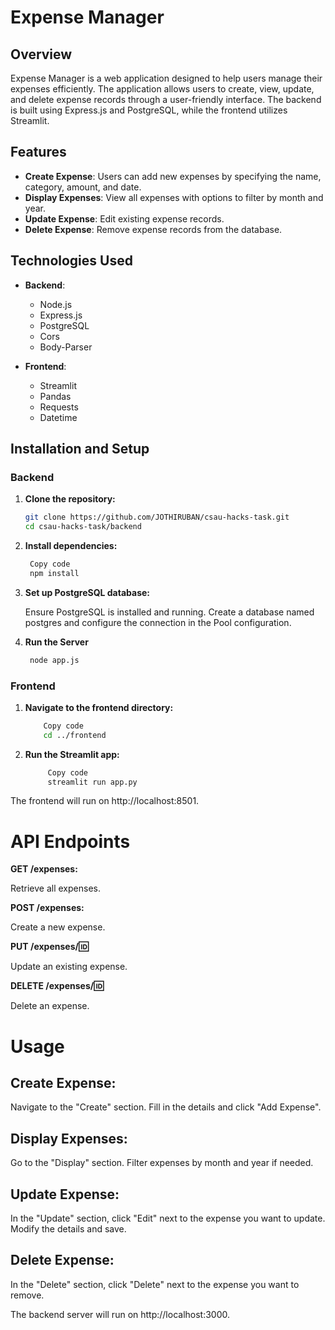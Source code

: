 # Expense Manager

## Overview

Expense Manager is a web application designed to help users manage their expenses efficiently. The application allows users to create, view, update, and delete expense records through a user-friendly interface. The backend is built using Express.js and PostgreSQL, while the frontend utilizes Streamlit.

## Features

- **Create Expense**: Users can add new expenses by specifying the name, category, amount, and date.
- **Display Expenses**: View all expenses with options to filter by month and year.
- **Update Expense**: Edit existing expense records.
- **Delete Expense**: Remove expense records from the database.

## Technologies Used

- **Backend**: 
  - Node.js
  - Express.js
  - PostgreSQL
  - Cors
  - Body-Parser

- **Frontend**: 
  - Streamlit
  - Pandas
  - Requests
  - Datetime

## Installation and Setup

### Backend

1. **Clone the repository:**
   ```bash
   git clone https://github.com/JOTHIRUBAN/csau-hacks-task.git
   cd csau-hacks-task/backend
   
2. **Install dependencies:**
   ```bash
    Copy code
    npm install

4. **Set up PostgreSQL database:**

    Ensure PostgreSQL is installed and running. Create a database named postgres and configure the connection in the Pool configuration.
3. **Run the Server**
   ```bash
    node app.js

### Frontend

1. **Navigate to the frontend directory:**
	```bash
		Copy code
		cd ../frontend

2. **Run the Streamlit app:**

   ```bash
		Copy code
		streamlit run app.py
   
The frontend will run on http://localhost:8501.

# API Endpoints

**GET /expenses:** 

Retrieve all expenses.

**POST /expenses:**

Create a new expense.

**PUT /expenses/:id:**

Update an existing expense.

**DELETE /expenses/:id:**

Delete an expense.

# Usage
## Create Expense:

Navigate to the "Create" section.
Fill in the details and click "Add Expense".

## Display Expenses:

Go to the "Display" section.
Filter expenses by month and year if needed.

## Update Expense:

In the "Update" section, click "Edit" next to the expense you want to update.
Modify the details and save.

## Delete Expense:

In the "Delete" section, click "Delete" next to the expense you want to remove.

The backend server will run on http://localhost:3000.


 
